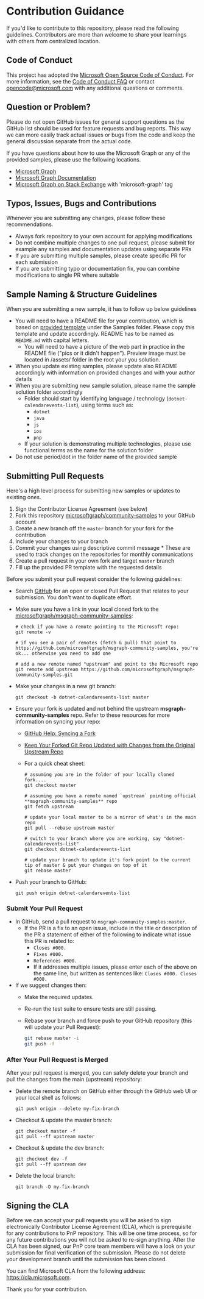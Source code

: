 # Contribution Guidance

If you'd like to contribute to this repository, please read the following guidelines. Contributors are more than welcome to share your learnings with others from centralized location.

## Code of Conduct

This project has adopted the [Microsoft Open Source Code of Conduct](https://opensource.microsoft.com/codeofconduct/).
For more information, see the [Code of Conduct FAQ](https://opensource.microsoft.com/codeofconduct/faq/) or contact [opencode@microsoft.com](mailto:opencode@microsoft.com) with any additional questions or comments.

## Question or Problem?

Please do not open GitHub issues for general support questions as the GitHub list should be used for feature requests and bug reports. This way we can more easily track actual issues or bugs from the code and keep the general discussion separate from the actual code.

If you have questions about how to use the Microsoft Graph or any of the provided samples, please use the following locations.

* [Microsoft Graph](https://developer.microsoft.com/en-us/graph)
* [Microsoft Graph Documentation](https://developer.microsoft.com/en-us/graph/docs/concepts/overview)
* [Microsoft Graph on Stack Exchange](https://stackoverflow.com/questions/tagged/microsoft-graph) with 'microsoft-graph' tag

## Typos, Issues, Bugs and Contributions

Whenever you are submitting any changes, please follow these recommendations.

* Always fork repository to your own account for applying modifications
* Do not combine multiple changes to one pull request, please submit for example any samples and documentation updates using separate PRs
* If you are submitting multiple samples, please create specific PR for each submission
* If you are submitting typo or documentation fix, you can combine modifications to single PR where suitable

## Sample Naming & Structure Guidelines

When you are submitting a new sample, it has to follow up below guidelines

* You will need to have a README file for your contribution, which is based on [provided template](../samples/README-template.md) under the Samples folder. Please copy this template and update accordingly. README has to be named as `README.md` with capital letters.
  * You will need to have a picture of the web part in practice in the README file ("pics or it didn't happen"). Preview image must be located in /assets/ folder in the root your you solution.
* When you update existing samples, please update also README accordingly with information on provided changes and with your author details
* When you are submitting new sample solution, please name the sample solution folder accordingly
  * Folder should start by identifying language / technology (`dotnet-calendarevents-list`), using terms such as:
    * `dotnet`
    * `java`
    * `js`
    * `ios`
    * `pnp`
  * If your solution is demonstrating multiple technologies, please use functional terms as the name for the solution folder
* Do not use period/dot in the folder name of the provided sample

## Submitting Pull Requests

Here's a high level process for submitting new samples or updates to existing ones.

1. Sign the Contributor License Agreement (see below)
1. Fork this repository [microsoftgraph/community-samples](https://github.com/microsoftgraph/community-samples) to your GitHub account
1. Create a new branch off the `master` branch for your fork for the contribution
1. Include your changes to your branch
1. Commit your changes using descriptive commit message * These are used to track changes on the repositories for monthly communications
1. Create a pull request in your own fork and target `master` branch
1. Fill up the provided PR template with the requested details

Before you submit your pull request consider the following guidelines:

* Search [GitHub](https://github.com/microsoftgraph/msgraph-community-samples/pulls) for an open or closed Pull Request
  that relates to your submission. You don't want to duplicate effort.
* Make sure you have a link in your local cloned fork to the [microsoftgraph/msgraph-community-samples](https://github.com/microsoftgraph/msgraph-community-samples):

  ```shell
  # check if you have a remote pointing to the Microsoft repo:
  git remote -v

  # if you see a pair of remotes (fetch & pull) that point to https://github.com/microsoftgraph/msgraph-community-samples, you're ok... otherwise you need to add one

  # add a new remote named "upstream" and point to the Microsoft repo
  git remote add upstream https://github.com/microsoftgraph/msgraph-community-samples.git
  ```

* Make your changes in a new git branch:

  ```shell
  git checkout -b dotnet-calendarevents-list master
  ```

* Ensure your fork is updated and not behind the upstream **msgraph-community-samples** repo. Refer to these resources for more information on syncing your repo:
  * [GitHub Help: Syncing a Fork](https://help.github.com/articles/syncing-a-fork/)
  * [Keep Your Forked Git Repo Updated with Changes from the Original Upstream Repo](http://www.andrewconnell.com/blog/keep-your-forked-git-repo-updated-with-changes-from-the-original-upstream-repo)
  * For a quick cheat sheet:

    ```shell
    # assuming you are in the folder of your locally cloned fork....
    git checkout master

    # assuming you have a remote named `upstream` pointing official **msgraph-community-samples** repo
    git fetch upstream

    # update your local master to be a mirror of what's in the main repo
    git pull --rebase upstream master

    # switch to your branch where you are working, say "dotnet-calendarevents-list"
    git checkout dotnet-calendarevents-list

    # update your branch to update it's fork point to the current tip of master & put your changes on top of it
    git rebase master
    ```

* Push your branch to GitHub:

  ```shell
  git push origin dotnet-calendarevents-list
  ```

### Submit Your Pull Request

* In GitHub, send a pull request to `msgraph-community-samples:master`.
  * If the PR is a fix to an open issue, include in the title or description of the PR a statement of either of the following to indicate what issue this PR is related to:
    * `Closes #000.`
    * `Fixes #000.`
    * `References #000.`
    * If it addresses multiple issues, please enter each of the above on the same line, but written as sentences like: `Closes #000. Closes #000.`
* If we suggest changes then:
  * Make the required updates.
  * Re-run the test suite to ensure tests are still passing.
  * Rebase your branch and force push to your GitHub repository (this will update your Pull Request):

    ```bash
    git rebase master -i
    git push -f
    ```

### After Your Pull Request is Merged

After your pull request is merged, you can safely delete your branch and pull the changes from the main (upstream) repository:

* Delete the remote branch on GitHub either through the GitHub web UI or your local shell as follows:

  ```shell
  git push origin --delete my-fix-branch
  ```

* Checkout & update the master branch:

  ```shell
  git checkout master -f
  git pull --ff upstream master
  ```

* Checkout & update the dev branch:

  ```shell
  git checkout dev -f
  git pull --ff upstream dev
  ```

* Delete the local branch:

  ```shell
  git branch -D my-fix-branch
  ```

## Signing the CLA

Before we can accept your pull requests you will be asked to sign electronically Contributor License Agreement (CLA), which is prerequisite for any contributions to PnP repository. This will be one time process, so for any future contributions you will not be asked to re-sign anything. After the CLA has been signed, our PnP core team members will have a look on your submission for final verification of the submission. Please do not delete your development branch until the submission has been closed.

You can find Microsoft CLA from the following address: https://cla.microsoft.com.

Thank you for your contribution.